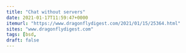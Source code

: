 ```yaml
---
title: "Chat without servers"
date: 2021-01-17T11:59:47+0000
itemurl: "https://www.dragonflydigest.com/2021/01/15/25364.html"
sites: "www.dragonflydigest.com"
tags: [bsd,
draft: false
---
```

